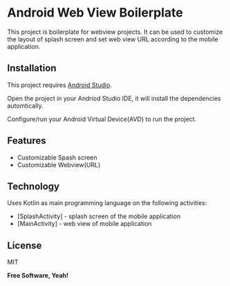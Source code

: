 # Android Web View Boilerplate

This project is boilerplate for webview projects. It can be used to customize the layout of splash screen and set web view URL according to the mobile application.

## Installation

This project requires [Android Studio](https://developer.android.com/).

Open the project in your Andriod Studio IDE, it will install the dependencies automtically.

Configure/run your Android Virtual Device(AVD) to run the project.

## Features

- Customizable Spash screen
- Customizable Webview(URL)

## Technology

Uses Kotlin as main programming language on the following activities:

- [SplashActivity] - splash screen of the mobile application
- [MainActivity] - web view of mobile application

## License

MIT

**Free Software, Yeah!**
